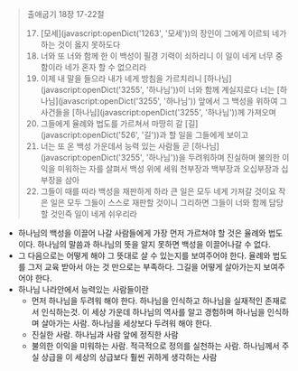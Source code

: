

> 출애굽기 18장 17-22절
>
> 17. [모세](javascript:openDict('1263', '모세'))의 장인이 그에게 이르되 네가 하는 것이 옳지 못하도다
> 18. 너와 또 너와 함께 한 이 백성이 필경 기력이 쇠하리니 이 일이 네게 너무 중함이라 네가 혼자 할 수 없으리라
> 19. 이제 내 말을 들으라 내가 네게 방침을 가르치리니 [하나님](javascript:openDict('3255', '하나님'))이 너와 함께 계실지로다 너는 [하나님](javascript:openDict('3255', '하나님')) 앞에서 그 백성을 위하여 그 사건들을 [하나님](javascript:openDict('3255', '하나님'))께 가져오며
> 20. 그들에게 율례와 법도를 가르쳐서 마땅히 갈 [길](javascript:openDict('526', '길'))과 할 일을 그들에게 보이고
> 21. 너는 또 온 백성 가운데서 능력 있는 사람들 곧 [하나님](javascript:openDict('3255', '하나님'))을 두려워하며 진실하며 불의한 이익을 미워하는 자를 살펴서 백성 위에 세워 천부장과 백부장과 오십부장과 십부장을 삼아
> 22. 그들이 때를 따라 백성을 재판하게 하라 큰 일은 모두 네게 가져갈 것이요 작은 일은 모두 그들이 스스로 재판할 것이니 그리하면 그들이 너와 함께 담당할 것인즉 일이 네게 쉬우리라

- 하나님의 백성을 이끌어 나갈 사람들에게 가장 먼저 가르쳐야 할 것은 율례와 법도이다. 하나님의 말씀과 하나님의 뜻을 알지 못하면 백성을 이끌어나갈 수 없다. 
-  그 다음으로는 어떻게 해야 그 뜻대로 살 수 있는지를 보여주어야 한다. 율례와 법도를 그저 교육 받아서 아는 것 만으로는 부족하다. 그길을 어떻게 살아가는지 보여주어야 한다. 
- 하나님 나라안에서 능력있는 사람들이란
  - 먼저 하나님을 두려워 해야 한다. 하나님을 인식하고 하나님을 실재적인 존재로서 인식하는것. 이 세상 가운데 하나님의 역사를 알고 경험하며 하나님을 인식하며 살아가는 사람. 하나님을 세상보다 두려워 해야 한다. 
  - 진실한 사람. 하나님과 사람 앞에 정직한 사람
  - 불의한 이익을 미워하는 사람. 적극적으로 정의를 실천하는 사람. 하나님께서 주실 상급을 이 세상의 상급보다 훨씬 귀하게 생각하는 사람